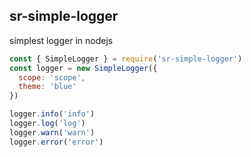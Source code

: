 ## sr-simple-logger

simplest logger in nodejs

```js
const { SimpleLogger } = require('sr-simple-logger')
const logger = new SimpleLogger({
  scope: 'scope',
  theme: 'blue'
})

logger.info('info')
logger.log('log')
logger.warn('warn')
logger.error('error')
```
